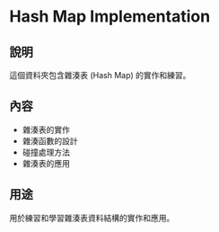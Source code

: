 # Hash Map Implementation

## 說明
這個資料夾包含雜湊表 (Hash Map) 的實作和練習。

## 內容
- 雜湊表的實作
- 雜湊函數的設計
- 碰撞處理方法
- 雜湊表的應用

## 用途
用於練習和學習雜湊表資料結構的實作和應用。
